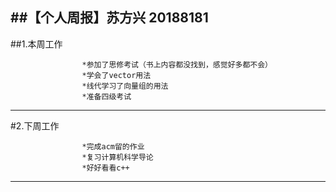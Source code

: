 ##【个人周报】苏方兴	20188181
------------ 
##1.本周工作

                    *参加了思修考试（书上内容都没找到，感觉好多都不会）
                    *学会了vector用法
                    *线代学习了向量组的用法
                    *准备四级考试
                   
-----------
#2.下周工作

                    *完成acm留的作业
                    *复习计算机科学导论
                    *好好看看c++
                  
-------------
